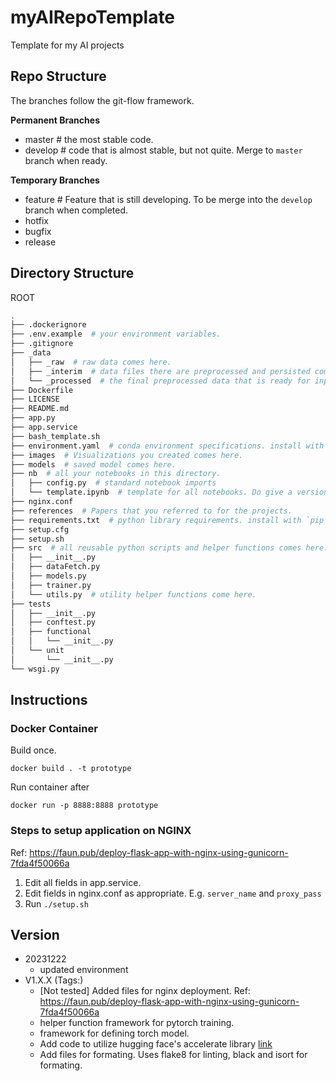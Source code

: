 # myAIRepoTemplate
Template for my AI projects

## Repo Structure

The branches follow the git-flow framework.

**Permanent Branches**
- master  # the most stable code.
- develop  # code that is almost stable, but not quite. Merge to `master` branch when ready.

**Temporary Branches**
- feature  # Feature that is still developing. To be merge into the `develop` branch when completed.
- hotfix
- bugfix
- release

## Directory Structure

ROOT
```bash
.
├── .dockerignore
├── .env.example  # your environment variables.
├── .gitignore
├── _data
│   ├── _raw  # raw data comes here.
│   ├── _interim  # data files there are preprocessed and persisted comes here.
│   └── _processed  # the final preprocessed data that is ready for input into the model.
├── Dockerfile
├── LICENSE   
├── README.md
├── app.py
├── app.service
├── bash_template.sh
├── environment.yaml  # conda environment specifications. install with `conda env create -f enviroment.yml`
├── images  # Visualizations you created comes here.
├── models  # saved model comes here.
├── nb  # all your notebooks in this directory.
│   ├── config.py  # standard notebook imports
│   └── template.ipynb  # template for all notebooks. Do give a version number to notes book serving the same function.
├── nginx.conf
├── references  # Papers that you referred to for the projects.
├── requirements.txt  # python library requirements. install with `pip install -r requirements.txt`
├── setup.cfg
├── setup.sh
├── src  # all reusable python scripts and helper functions comes here.
│   ├── __init__.py
│   ├── dataFetch.py
│   ├── models.py
│   ├── trainer.py
│   └── utils.py  # utility helper functions come here.
├── tests
│   ├── __init__.py
│   ├── conftest.py
│   ├── functional
│   │   └── __init__.py
│   └── unit
│       └── __init__.py
└── wsgi.py
```

## Instructions

### Docker Container

Build once.
```
docker build . -t prototype
```

Run container after
```
docker run -p 8888:8888 prototype
```

### Steps to setup application on NGINX

Ref: https://faun.pub/deploy-flask-app-with-nginx-using-gunicorn-7fda4f50066a
1. Edit all fields in app.service.
1. Edit fields in nginx.conf as appropriate. E.g. `server_name` and `proxy_pass`
1. Run `./setup.sh`

## Version

- 20231222
    - updated environment
- V1.X.X (Tags:)
    - [Not tested] Added files for nginx deployment. Ref: https://faun.pub/deploy-flask-app-with-nginx-using-gunicorn-7fda4f50066a
    - helper function framework for pytorch training.
    - framework for defining torch model.
    - Add code to utilize hugging face's accelerate library [link](https://github.com/huggingface/accelerate)
    - Add files for formating. Uses flake8  for linting, black  and isort for formating.
